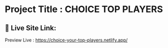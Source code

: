 
# Project Title : CHOICE TOP PLAYERS

## 🔗 Live Site Link: 
Preview Live : https://choice-your-top-players.netlify.app/


